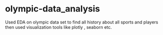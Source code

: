 # olympic-data_analysis
Used EDA on olympic data set to find all history about all sports and players then used visualization tools like plotly , seaborn etc.
